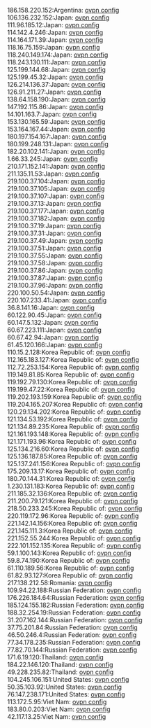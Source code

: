 186.158.220.152:Argentina: [ovpn config](vpn/186_158_220_152.ovpn)  
106.136.232.152:Japan: [ovpn config](vpn/106_136_232_152.ovpn)  
111.96.185.12:Japan: [ovpn config](vpn/111_96_185_12.ovpn)  
114.142.4.246:Japan: [ovpn config](vpn/114_142_4_246.ovpn)  
114.164.171.39:Japan: [ovpn config](vpn/114_164_171_39.ovpn)  
118.16.75.159:Japan: [ovpn config](vpn/118_16_75_159.ovpn)  
118.240.149.174:Japan: [ovpn config](vpn/118_240_149_174.ovpn)  
118.243.130.111:Japan: [ovpn config](vpn/118_243_130_111.ovpn)  
125.199.144.68:Japan: [ovpn config](vpn/125_199_144_68.ovpn)  
125.199.45.32:Japan: [ovpn config](vpn/125_199_45_32.ovpn)  
126.214.136.37:Japan: [ovpn config](vpn/126_214_136_37.ovpn)  
126.91.211.27:Japan: [ovpn config](vpn/126_91_211_27.ovpn)  
138.64.158.190:Japan: [ovpn config](vpn/138_64_158_190.ovpn)  
147.192.115.86:Japan: [ovpn config](vpn/147_192_115_86.ovpn)  
14.101.163.7:Japan: [ovpn config](vpn/14_101_163_7.ovpn)  
153.130.165.59:Japan: [ovpn config](vpn/153_130_165_59.ovpn)  
153.164.167.44:Japan: [ovpn config](vpn/153_164_167_44.ovpn)  
180.197.154.167:Japan: [ovpn config](vpn/180_197_154_167.ovpn)  
180.199.248.131:Japan: [ovpn config](vpn/180_199_248_131.ovpn)  
182.20.102.141:Japan: [ovpn config](vpn/182_20_102_141.ovpn)  
1.66.33.245:Japan: [ovpn config](vpn/1_66_33_245.ovpn)  
210.171.152.141:Japan: [ovpn config](vpn/210_171_152_141.ovpn)  
211.135.11.53:Japan: [ovpn config](vpn/211_135_11_53.ovpn)  
219.100.37.104:Japan: [ovpn config](vpn/219_100_37_104.ovpn)  
219.100.37.105:Japan: [ovpn config](vpn/219_100_37_105.ovpn)  
219.100.37.107:Japan: [ovpn config](vpn/219_100_37_107.ovpn)  
219.100.37.13:Japan: [ovpn config](vpn/219_100_37_13.ovpn)  
219.100.37.177:Japan: [ovpn config](vpn/219_100_37_177.ovpn)  
219.100.37.182:Japan: [ovpn config](vpn/219_100_37_182.ovpn)  
219.100.37.19:Japan: [ovpn config](vpn/219_100_37_19.ovpn)  
219.100.37.31:Japan: [ovpn config](vpn/219_100_37_31.ovpn)  
219.100.37.49:Japan: [ovpn config](vpn/219_100_37_49.ovpn)  
219.100.37.51:Japan: [ovpn config](vpn/219_100_37_51.ovpn)  
219.100.37.55:Japan: [ovpn config](vpn/219_100_37_55.ovpn)  
219.100.37.58:Japan: [ovpn config](vpn/219_100_37_58.ovpn)  
219.100.37.86:Japan: [ovpn config](vpn/219_100_37_86.ovpn)  
219.100.37.87:Japan: [ovpn config](vpn/219_100_37_87.ovpn)  
219.100.37.96:Japan: [ovpn config](vpn/219_100_37_96.ovpn)  
220.100.50.54:Japan: [ovpn config](vpn/220_100_50_54.ovpn)  
220.107.233.41:Japan: [ovpn config](vpn/220_107_233_41.ovpn)  
36.8.141.16:Japan: [ovpn config](vpn/36_8_141_16.ovpn)  
60.122.90.45:Japan: [ovpn config](vpn/60_122_90_45.ovpn)  
60.147.5.132:Japan: [ovpn config](vpn/60_147_5_132.ovpn)  
60.67.223.111:Japan: [ovpn config](vpn/60_67_223_111.ovpn)  
60.67.42.94:Japan: [ovpn config](vpn/60_67_42_94.ovpn)  
61.45.120.166:Japan: [ovpn config](vpn/61_45_120_166.ovpn)  
110.15.2.128:Korea Republic of: [ovpn config](vpn/110_15_2_128.ovpn)  
112.165.183.127:Korea Republic of: [ovpn config](vpn/112_165_183_127.ovpn)  
112.72.253.154:Korea Republic of: [ovpn config](vpn/112_72_253_154.ovpn)  
119.149.81.85:Korea Republic of: [ovpn config](vpn/119_149_81_85.ovpn)  
119.192.79.130:Korea Republic of: [ovpn config](vpn/119_192_79_130.ovpn)  
119.199.47.22:Korea Republic of: [ovpn config](vpn/119_199_47_22.ovpn)  
119.202.193.159:Korea Republic of: [ovpn config](vpn/119_202_193_159.ovpn)  
119.204.165.207:Korea Republic of: [ovpn config](vpn/119_204_165_207.ovpn)  
120.29.134.202:Korea Republic of: [ovpn config](vpn/120_29_134_202.ovpn)  
121.134.53.192:Korea Republic of: [ovpn config](vpn/121_134_53_192.ovpn)  
121.134.89.235:Korea Republic of: [ovpn config](vpn/121_134_89_235.ovpn)  
121.161.193.148:Korea Republic of: [ovpn config](vpn/121_161_193_148.ovpn)  
121.171.193.96:Korea Republic of: [ovpn config](vpn/121_171_193_96.ovpn)  
125.134.216.60:Korea Republic of: [ovpn config](vpn/125_134_216_60.ovpn)  
125.136.187.85:Korea Republic of: [ovpn config](vpn/125_136_187_85.ovpn)  
125.137.241.156:Korea Republic of: [ovpn config](vpn/125_137_241_156.ovpn)  
175.209.13.17:Korea Republic of: [ovpn config](vpn/175_209_13_17.ovpn)  
180.70.144.31:Korea Republic of: [ovpn config](vpn/180_70_144_31.ovpn)  
1.230.131.183:Korea Republic of: [ovpn config](vpn/1_230_131_183.ovpn)  
211.185.32.136:Korea Republic of: [ovpn config](vpn/211_185_32_136.ovpn)  
211.200.79.121:Korea Republic of: [ovpn config](vpn/211_200_79_121.ovpn)  
218.50.233.245:Korea Republic of: [ovpn config](vpn/218_50_233_245.ovpn)  
220.119.172.96:Korea Republic of: [ovpn config](vpn/220_119_172_96.ovpn)  
221.142.14.156:Korea Republic of: [ovpn config](vpn/221_142_14_156.ovpn)  
221.145.111.3:Korea Republic of: [ovpn config](vpn/221_145_111_3.ovpn)  
221.152.55.244:Korea Republic of: [ovpn config](vpn/221_152_55_244.ovpn)  
222.101.152.135:Korea Republic of: [ovpn config](vpn/222_101_152_135.ovpn)  
59.1.100.143:Korea Republic of: [ovpn config](vpn/59_1_100_143.ovpn)  
59.8.74.190:Korea Republic of: [ovpn config](vpn/59_8_74_190.ovpn)  
61.110.189.56:Korea Republic of: [ovpn config](vpn/61_110_189_56.ovpn)  
61.82.93.127:Korea Republic of: [ovpn config](vpn/61_82_93_127.ovpn)  
217.138.212.58:Romania: [ovpn config](vpn/217_138_212_58.ovpn)  
109.94.22.188:Russian Federation: [ovpn config](vpn/109_94_22_188.ovpn)  
176.226.184.64:Russian Federation: [ovpn config](vpn/176_226_184_64.ovpn)  
185.124.155.182:Russian Federation: [ovpn config](vpn/185_124_155_182.ovpn)  
188.32.254.19:Russian Federation: [ovpn config](vpn/188_32_254_19.ovpn)  
31.207.162.144:Russian Federation: [ovpn config](vpn/31_207_162_144.ovpn)  
37.75.201.84:Russian Federation: [ovpn config](vpn/37_75_201_84.ovpn)  
46.50.246.4:Russian Federation: [ovpn config](vpn/46_50_246_4.ovpn)  
77.34.178.235:Russian Federation: [ovpn config](vpn/77_34_178_235.ovpn)  
77.82.70.144:Russian Federation: [ovpn config](vpn/77_82_70_144.ovpn)  
171.6.19.120:Thailand: [ovpn config](vpn/171_6_19_120.ovpn)  
184.22.146.120:Thailand: [ovpn config](vpn/184_22_146_120.ovpn)  
49.228.235.82:Thailand: [ovpn config](vpn/49_228_235_82.ovpn)  
104.245.106.151:United States: [ovpn config](vpn/104_245_106_151.ovpn)  
50.35.103.92:United States: [ovpn config](vpn/50_35_103_92.ovpn)  
76.147.238.171:United States: [ovpn config](vpn/76_147_238_171.ovpn)  
113.172.5.95:Viet Nam: [ovpn config](vpn/113_172_5_95.ovpn)  
183.80.0.203:Viet Nam: [ovpn config](vpn/183_80_0_203.ovpn)  
42.117.13.25:Viet Nam: [ovpn config](vpn/42_117_13_25.ovpn)  
